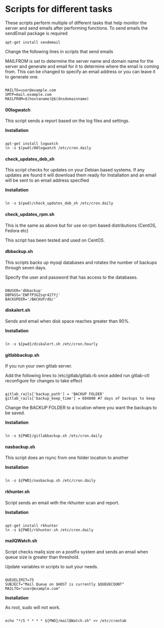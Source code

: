 Scripts for different tasks
===========================

These scripts perform multiple of different tasks that help monitor the server and send emails after performing functions.
To send emails the sendEmail package is required

<pre><code>apt-get install sendemail</code></pre>

Change the following lines in scripts that send emails

MAILFROM is set to determine the server name and domain name for the server and generate and email for it to determine where the email is coming from. This can be changed to specify an email address or you can leave it to generate one.

<pre><code>
MAILTO=user@example.com
SMTP=mail.example.com
MAILFROM=$(hostaname)@$(dnsdomainname)
</code></pre>

#### 00logwatch

This script sends a report based on the log files and settings.

<b>Installation</b>
<pre><code>
apt-get install logwatch
ln -s $(pwd)/00logwatch /etc/cron.daily
</code></pre>

#### check_updates_deb_sh

This script checks for updates on your Debian based systems. If any updates are found it will download them ready for Installation and an email will be sent to an email address specified

<b>Installation</b>
<pre><code>
ln -s $(pwd)/check_updates_deb_sh /etc/cron.daily
</code></pre>

#### check_updates_rpm.sh

This is the same as above but for use on rpm based distributions (CentOS, Fedora etc)

This script has been tested and used on CentOS.

#### dbbackup.sh

This scripts backs up mysql databases and rotates the number of backups through seven days.

Specify the user and password that has access to the databases.

<pre><code>
DBUSER='dbbackup'
DBPASS='EWFfP3GZsqr427Yj'
BACKUPDIR='/BACKUP/db/'
</code></pre>

#### diskalert.sh

Sends and email when disk space reaches greater than 90%.

<b>Installation</b>
<pre><code>
ln -s ${pwd}/diskalert.sh /etc/cron.hourly
</code></pre>

#### gitlabbackup.sh

If you run your own gitlab server.

Add the following lines to /etc/gitlab/gitlab.rb once added run gitlab-ctl reconfigure for changes to take effect

<pre><code>
gitlab_rails['backup_path'] = 'BACKUP FOLDER'
gitlab_rails['backup_keep_time'] = 604800 #7 days of backups to keep
</code></pre>

Change the BACKUP FOLDER to a location where you want the backups to be saved.

<b>Installation</b>
<pre><code>
ln -s ${PWD}/gitlabbackup.sh /etc/cron.daily
</code></pre>

#### nasbackup.sh

This script does an rsync from one folder location to another

<b>Installation</b>
<pre><code>
ln -s ${PWD}/nasbackup.sh /etc/cron.daily
</code></pre>

#### rkhunter.sh

Script sends an email with the rkhunter scan and report.

<b>Installation</b>
<pre><code>
apt-get install rkhunter
ln -s ${PWD}/rkhunter.sh /etc/cron.daily
</code></pre>

#### mailQWatch.sh

Script checks mailq size on a postfix system and sends an email when queue size is greater than threshold.

Update variables in scripts to suit your needs.

<pre><code>
QUEUELIMIT=75
SUBJECT="Mail Queue on $HOST is currently $QUEUECOUNT"
MAILTO="user@example.com"
</code></pre>

<b>Installation</b>

As root, sudo will not work.

<pre><code>
echo "*/5 * * * * ${PWD}/mailQWatch.sh" >> /etc/crontab
</code></pre>

